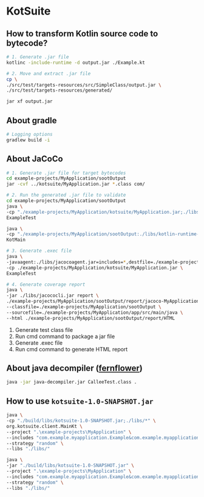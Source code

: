 # KotSuite

## How to transform Kotlin source code to bytecode?

```bash
# 1. Generate .jar file
kotlinc -include-runtime -d output.jar ./Example.kt

# 2. Move and extract .jar file
cp \
./src/test/targets-resources/src/SimpleClass/output.jar \
./src/test/targets-resources/generated/

jar xf output.jar
```
## About gradle

```bash
# Logging options
gradlew build -i
```

## About JaCoCo

```bash
# 1. Generate .jar file for target bytecodes
cd example-projects/MyApplication/sootOutput
jar -cvf ../kotsuite/MyApplication.jar *.class com/

# 2. Run the generated .jar file to validate
cd example-projects/MyApplication/sootOutput
java \
-cp "./example-projects/MyApplication/kotsuite/MyApplication.jar;./libs/kotlin-runtime-1.2.71.jar" \
ExampleTest

java \
-cp "./example-projects/MyApplication/sootOutput:./libs/kotlin-runtime-1.2.71.jar:./libs/kotlin-stdlib-1.8.10.jar" \
KotMain

# 3. Generate .exec file
java \
-javaagent:./libs/jacocoagent.jar=includes=*,destfile=./example-projects/MyApplication/sootOutput/report/jacoco-MyApplication.exec,output=file \
-cp ./example-projects/MyApplication/kotsuite/MyApplication.jar \
ExampleTest

# 4. Generate coverage report
java \
-jar ./libs/jacococli.jar report \
./example-projects/MyApplication/sootOutput/report/jacoco-MyApplication.exec \
--classfile=./example-projects/MyApplication/sootOutput \
--sourcefile=./example-projects/MyApplication/app/src/main/java \
--html ./example-projects/MyApplication/sootOutput/report/HTML
```

1. Generate test class file
2. Run cmd command to package a jar file
3. Generate .exec file
4. Run cmd command to generate HTML report

## About java decompiler ([fernflower](https://github.com/fesh0r/fernflower))

```bash
java -jar java-decompiler.jar CalleeTest.class .
```

## How to use `kotsuite-1.0-SNAPSHOT.jar`

```bash
java \
-cp "./build/libs/kotsuite-1.0-SNAPSHOT.jar;./libs/*" \
org.kotsuite.client.MainKt \
--project ".\example-projects\MyApplication" \
--includes "com.example.myapplication.Example&com.example.myapplication.Callee" \
--strategy "random" \
--libs "./libs/"
```

```bash
java \
-jar "./build/libs/kotsuite-1.0-SNAPSHOT.jar" \
--project ".\example-projects\MyApplication" \
--includes "com.example.myapplication.Example&com.example.myapplication.Callee" \
--strategy "random" \
--libs "./libs/"
```
